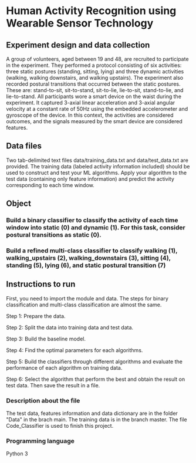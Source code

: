 # Human Activity Recognition using Wearable Sensor Technology
## Experiment design and data collection

A group of volunteers, aged between 19 and 48, are recruited to participate in the experiment. They performed a protocol consisting of six activities: three static postures (standing, sitting, lying) and three dynamic activities (walking, walking downstairs, and walking upstairs). The experiment also recorded postural transitions that occurred between the static postures. These are: stand-to-sit, sit-to-stand, sit-to-lie, lie-to-sit, stand-to-lie, and lie-to-stand. All participants wore a smart device on the waist during the experiment. It captured 3-axial linear acceleration and 3-axial angular velocity at a constant rate of 50Hz using the embedded accelerometer and gyroscope of the device. In this context, the activities are considered outcomes, and the signals measured by the smart device are considered features.

## Data files

Two tab-delimited text files data/training_data.txt and data/test_data.txt are provided. The training data (labeled activity information included) should be used to construct and test your ML algorithms. Apply your algorithm to the test data (containing only feature information) and predict the activity corresponding to each time window.

## Object

### Build a binary classifier to classify the activity of each time window into static (0) and dynamic (1). For this task, consider postural transitions as static (0). 

### Build a refined multi-class classifier to classify walking (1), walking_upstairs (2), walking_downstairs (3), sitting (4), standing (5), lying (6), and static postural transition (7)

## Instructions to run
 
First, you need to import the module and data. The steps for binary classification and multi-class classification are almost the same. 

Step 1: Prepare the data. 

Step 2: Split the data into training data and test data. 

Step 3: Build the baseline model.

Step 4: Find the optimal parameters for each algorithms.

Step 5: Build the classifiers through different algorithms and evaluate the performance of each algorithm on training data.

Step 6: Select the algorithm that perform the best and obtain the result on test data. Then save the result in a file.

### Description about the file
The test data, features information and data dictionary are in the folder "Data" in the brach main. The training data is in the branch master. The file Code_Classifier is used to finish this project.

### Programming language

Python 3

